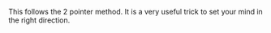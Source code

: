 This follows the 2 pointer method. It is a very useful trick to set your mind in the right direction.